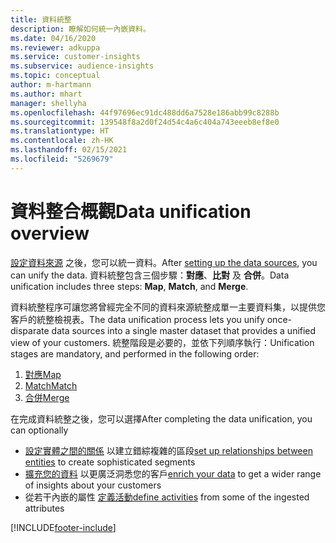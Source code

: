 ```yaml
---
title: 資料統整
description: 瞭解如何統一內嵌資料。
ms.date: 04/16/2020
ms.reviewer: adkuppa
ms.service: customer-insights
ms.subservice: audience-insights
ms.topic: conceptual
author: m-hartmann
ms.author: mhart
manager: shellyha
ms.openlocfilehash: 44f97696ec91dc488dd6a7528e186abb99c8288b
ms.sourcegitcommit: 139548f8a2d0f24d54c4a6c404a743eeeb8ef8e0
ms.translationtype: HT
ms.contentlocale: zh-HK
ms.lasthandoff: 02/15/2021
ms.locfileid: "5269679"
---
```

# <a name="data-unification-overview"></a><span data-ttu-id="8657e-103">資料整合概觀</span><span class="sxs-lookup"><span data-stu-id="8657e-103">Data unification overview</span></span>

<span data-ttu-id="8657e-104">[設定資料來源](data-sources.md) 之後，您可以統一資料。</span><span class="sxs-lookup"><span data-stu-id="8657e-104">After [setting up the data sources](data-sources.md), you can unify the data.</span></span> <span data-ttu-id="8657e-105">資料統整包含三個步驟：**對應**、**比對** 及 **合併**。</span><span class="sxs-lookup"><span data-stu-id="8657e-105">Data unification includes three steps: **Map**, **Match**, and **Merge**.</span></span>

<span data-ttu-id="8657e-106">資料統整程序可讓您將曾經完全不同的資料來源統整成單一主要資料集，以提供您客戶的統整檢視表。</span><span class="sxs-lookup"><span data-stu-id="8657e-106">The data unification process lets you unify once-disparate data sources into a single master dataset that provides a unified view of your customers.</span></span> <span data-ttu-id="8657e-107">統整階段是必要的，並依下列順序執行：</span><span class="sxs-lookup"><span data-stu-id="8657e-107">Unification stages are mandatory, and performed in the following order:</span></span>

1. [<span data-ttu-id="8657e-108">對應</span><span class="sxs-lookup"><span data-stu-id="8657e-108">Map</span></span>](map-entities.md)
2. [<span data-ttu-id="8657e-109">Match</span><span class="sxs-lookup"><span data-stu-id="8657e-109">Match</span></span>](match-entities.md)
3. [<span data-ttu-id="8657e-110">合併</span><span class="sxs-lookup"><span data-stu-id="8657e-110">Merge</span></span>](merge-entities.md)

<span data-ttu-id="8657e-111">在完成資料統整之後，您可以選擇</span><span class="sxs-lookup"><span data-stu-id="8657e-111">After completing the data unification, you can optionally</span></span>

- <span data-ttu-id="8657e-112">[設定實體之間的關係](relationships.md) 以建立錯綜複雜的區段</span><span class="sxs-lookup"><span data-stu-id="8657e-112">[set up relationships between entities](relationships.md) to create sophisticated segments</span></span>
- <span data-ttu-id="8657e-113">[擴充您的資料](enrichment-hub.md) 以更廣泛洞悉您的客戶</span><span class="sxs-lookup"><span data-stu-id="8657e-113">[enrich your data](enrichment-hub.md) to get a wider range of insights about your customers</span></span>
- <span data-ttu-id="8657e-114">從若干內嵌的屬性 [定義活動](activities.md)</span><span class="sxs-lookup"><span data-stu-id="8657e-114">[define activities](activities.md) from some of the ingested attributes</span></span>


[!INCLUDE[footer-include](../includes/footer-banner.md)]